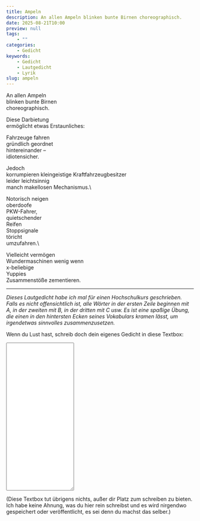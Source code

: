 ```yaml
---
title: Ampeln
description: An allen Ampeln blinken bunte Birnen choreographisch.
date: 2025-08-21T10:00
preview: null
tags:
    - ""
categories:
    - Gedicht
keywords:
    - Gedicht
    - Lautgedicht
    - Lyrik
slug: ampeln
---
```


An allen Ampeln \
blinken bunte Birnen \
choreographisch.

Diese Darbietung \
ermöglicht etwas Erstaunliches:

Fahrzeuge fahren\
gründlich geordnet\
hintereinander –\
idiotensicher.

Jedoch\
korrumpieren kleingeistige Kraftfahrzeugbesitzer\
leider leichtsinnig\
manch makellosen Mechanismus.\

Notorisch neigen\
oberdoofe\
PKW-Fahrer,\
quietschender\
Reifen\
Stoppsignale\
töricht\
umzufahren.\

Vielleicht vermögen\
Wundermaschinen wenig wenn\
x-beliebige\
Yuppies\
Zusammenstöße zementieren.

-----

*Dieses Lautgedicht habe ich mal für einen Hochschulkurs geschrieben. Falls es nicht offensichtlich ist, alle Wörter in der ersten Zeile beginnen mit A, in der zweiten mit B, in der dritten mit C usw. Es ist eine spaßige Übung, die einen in den hintersten Ecken seines Vokabulars kramen lässt, um irgendetwas sinnvolles zusammenzusetzen.*

Wenn du Lust hast, schreib doch dein eigenes Gedicht in diese Textbox:
<textarea id="poem" name="poem" rows="26">

</textarea>

\(Diese Textbox tut übrigens nichts, außer dir Platz zum schreiben zu bieten. Ich habe keine Ahnung, was du hier rein schreibst und es wird nirgendwo gespeichert oder veröffentlicht, es sei denn du machst das selber.)